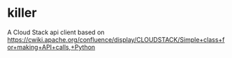 killer
======


A Cloud Stack api client based on https://cwiki.apache.org/confluence/display/CLOUDSTACK/Simple+class+for+making+API+calls,+Python

